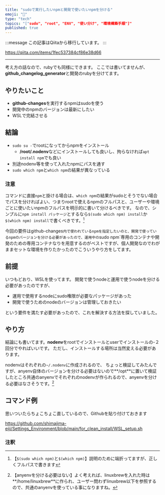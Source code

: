```yaml
---
title: "sudoで実行したいnpmと開発で使いたいnpmを分ける"
emoji: "📝"
type: "tech"
topics: "["sudo", "root", "ENV", "使い分け", "環境構築手順"]"
published: true
---
```


:::message
この記事はQiitaから移行しています。
:::

https://qiita.com/items/1fec537384cf86e38d66

---

考え方の話なので、rubyでも同様にできます。
ここでは書いてませんが、**github_changelog_generator**と開発のrubyを分けてます。

## やりたいこと
- **github-changes**を実行するnpmはsudoを使う
- 開発中のnpmのバージョンは最新にしたい
- WSLで完結させる

## 結論
- `sudo su -`でrootになってからnpmをインストール
  - **/root/.nodenv**などにインストールしても良いし、拘らなければ`apt install npm`でも良い
- 別途nodenv等を使って入れたnpmにパスを通す
- `sudo which npm`と`which npm`の結果が異なっている

### 注意
コマンドに直接`npm`と掛ける場合は、`which npm`の結果がsudoとそうでない場合でパスを分ければよい、つまりrootで使えるnpmのフルパスと、ユーザーや環境ごとに使いたいnpmのフルパスを明示的に書いて分けるべきです。
なので、シンプルに`npm install パッケージ`とするなら`$(sudo which npm) install`か`$(which npm) install`で書くべきです。[^1]
[^1]: 【`$(sudo which npm)`と`$(which npm)`】説明のために端折ってますが、正しくフルパスで書きます

今回の要件はgithub-changes`内で使われているnpmを指定したいのと、開発で使っているnpmのバージョンを分ける必要があったので、運用中の`sudo npm`専用のコンテナや開発のための専用コンテナなりを用意するのがベストですが、個人開発なのでわがままセットな環境を作りたかったのでこういうやり方をしてます。

## 前提
いつもどおり、WSLを使ってます。
開発で使うnodeと運用で使うnodeを分ける必要があったのですが、

- 運用で使用するnodeにsudo権限が必要なパッケージがあった
- 開発で使うためのnodeのバージョンは管理しておきたい

という要件を満たす必要があったので、これを解決する方法を探していました。

## やり方
結論にも書いてます。**nodenv**をrootでインストールとuserでインストールの-２回分でやればいいです。
ただし、インストールする場所は当然変える必要があります。

nodenvはそれぞれの`~/.nodenv`に作成されるので、
ちょっと検証してみたんですが、anyenv自体のバージョンを分ける必要はないので**/opt**に置いて検証したところ共通のanyenvでそれぞれのnodenvが作られるので、anyenvを分ける必要はなさそうです。[^2]
[^2]: 【anyenvを分ける必要はない】よく考えれば、linuxbrewを入れた時は**/home/linuxbrew**に作られ、ユーザー問わずlinuxbrew以下を参照するので、共通のanyenvを使っている事になりますね。

## コマンド例
思いついたらちょこちょこ直しているので、Githubを貼り付けておきます

https://github.com/shimajima-eiji/Settings_Environment/blob/main/for_clean_install/WSL_setup.sh

### 注釈

